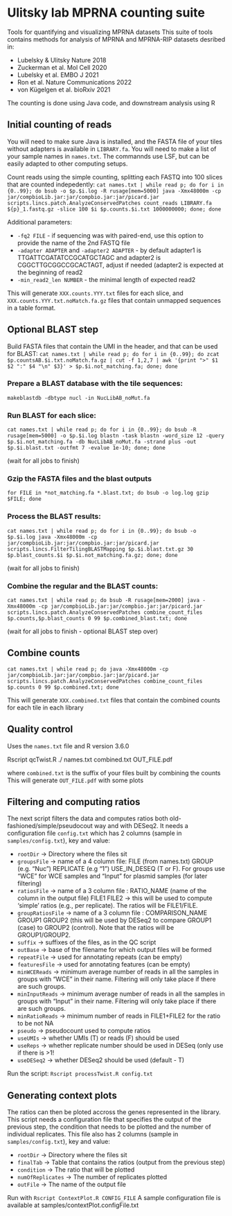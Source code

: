 # Ulitsky lab MPRNA counting suite
Tools for quantifying and visualizing MPRNA datasets
This suite of tools contains methods for analysis of MPRNA and MPRNA-RIP datasets desribed in:
* Lubelsky & Ulitsky Nature 2018
* Zuckerman et al. Mol Cell 2020
* Lubelsky et al. EMBO J 2021
* Ron et al. Nature Communications 2022
* von Kügelgen et al. bioRxiv 2021


The counting is done using Java code, and downstream analysis using R

## Initial counting of reads
You will need to make sure Java is installed, and the FASTA file of your tiles without adapters is available in `LIBRARY.fa`. You will need to make a list of your sample names in `names.txt`. The commannds use LSF, but can be easily adapted to other computing setups.

Count reads using the simple counting, splitting each FASTQ into 100 slices that are counted indepedently:
```cat names.txt | while read p; do for i in {0..99}; do bsub -o $p.$i.log -R rusage[mem=5000] java -Xmx48000m -cp jar/compbioLib.jar:jar/compbio.jar:jar/picard.jar scripts.lincs.patch.AnalyzeConservedPatches count_reads LIBRARY.fa ${p}_1.fastq.gz -slice 100 $i $p.counts.$i.txt 1000000000; done; done```

Additional parameters:
* `-fq2 FILE` - if sequencing was with paired-end, use this option to provide the name of the 2nd FASTQ file
* `-adapter ADAPTER` and `-adapter2 ADAPTER` - by default adapter1 is TTGATTCGATATCCGCATGCTAGC and adapter2 is CGGCTTGCGGCCGCACTAGT, adjust if needed (adapter2 is expected at the beginning of read2
* `-min_read2_len NUMBER` - the minimal length of expected read2

This will generate `XXX.counts.YYY.txt` files for each slice, and `XXX.counts.YYY.txt.noMatch.fa.gz` files that contain unmapped sequences in a table format. 

##  Optional BLAST step 
Build FASTA files that contain the UMI in the header, and that can be used for BLAST:
```cat names.txt | while read p; do for i in {0..99}; do zcat $p.countsAB.$i.txt.noMatch.fa.gz | cut -f 1,2,7 | awk '{print ">" $1 $2 ":" $4 "\n" $3}' > $p.$i.not_matching.fa; done; done```

### Prepare a BLAST database with the tile sequences:
```makeblastdb -dbtype nucl -in NucLibAB_noMut.fa```

### Run BLAST for each slice:
```cat names.txt | while read p; do for i in {0..99}; do bsub -R rusage[mem=5000] -o $p.$i.log blastn -task blastn -word_size 12 -query $p.$i.not_matching.fa -db NucLibAB_noMut.fa -strand plus -out $p.$i.blast.txt -outfmt 7 -evalue 1e-10; done; done```

(wait for all jobs to finish)

### Gzip the FASTA files and the blast outputs
```for FILE in *not_matching.fa *.blast.txt; do bsub -o log.log gzip $FILE; done```

### Process the BLAST results:
```cat names.txt | while read p; do for i in {0..99}; do bsub -o $p.$i.log java -Xmx48000m -cp jar/compbioLib.jar:jar/compbio.jar:jar/picard.jar scripts.lincs.FilterTilingBLASTMapping $p.$i.blast.txt.gz 30 $p.blast_counts.$i $p.$i.not_matching.fa.gz; done; done```

(wait for all jobs to finish)

### Combine the regular and the BLAST counts:
```cat names.txt | while read p; do bsub -R rusage[mem=2000] java -Xmx48000m -cp jar/compbioLib.jar:jar/compbio.jar:jar/picard.jar scripts.lincs.patch.AnalyzeConservedPatches combine_count_files $p.counts,$p.blast_counts 0 99 $p.combined_blast.txt; done```

(wait for all jobs to finish - optional BLAST step over)

## Combine counts

```cat names.txt | while read p; do java -Xmx48000m -cp jar/compbioLib.jar:jar/compbio.jar:jar/picard.jar scripts.lincs.patch.AnalyzeConservedPatches combine_count_files $p.counts 0 99 $p.combined.txt; done```

This will generate `XXX.combined.txt` files that contain the combined counts for each tile in each library

## Quality control
Uses the `names.txt` file and R version 3.6.0

Rscript qcTwist.R ./ names.txt combined.txt OUT_FILE.pdf 

where `combined.txt` is the suffix of your files built by combining the counts
This will generate `OUT_FILE.pdf` with some plots

## Filtering and computing ratios

The next script filters the data and computes ratios both old-fashioned/simple/pseudocout way and with DESeq2. It needs a configuration file `config.txt` which has 2 columns (sample in `samples/config.txt`), key and value:
* `rootDir` → Directory where the files sit
* `groupsFile` → name of a 4 column file: FILE (from names.txt) GROUP (e.g. “Nuc”) REPLICATE (e.g “1”) USE_IN_DESEQ (T or F). For groups use “WCE” for WCE samples and “Input” for plasmid samples (for later filtering)
* `ratiosFile` → name of a 3 column file : RATIO_NAME (name of the column in the output file) FILE1 FILE2 → this will be used to compute ‘simple’ ratios (e.g., per replicate). The ratios will be FILE1/FILE.
* `groupRatiosFile` → name of a 3 column file : COMPARISON_NAME GROUP1 GROUP2 (this will be used by DESeq2 to compare GROUP1 (case) to GROUP2 (control). Note that the ratios will be GROUP1/GROUP2.
* `suffix` → suffixes of the files, as in the QC script
* `outBase` → base of the filename for which output files will be formed
* `repeatFile` → used for annotating repeats (can be empty)
* `featuresFile` → used for annotating features (can be empty)
* `minWCEReads` → minimum average number of reads in all the samples in groups with “WCE” in their name. Filtering will only take place if there are such groups.
* `minInputReads` → minimum average number of reads in all the samples in groups with “Input” in their name. Filtering will only take place if there are such groups.
* `minRatioReads` → minimum number of reads in FILE1+FILE2 for the ratio to be not NA
* `pseudo` → pseudocount used to compute ratios
* `useUMIs` → whether UMIs (T) or reads (F) should be used
* `useReps` → whether replicate number should be used in DESeq (only use if there is >1!
* `useDESeq2` → whether DESeq2 should be used (default - T)


Run the script:
```Rscript processTwist.R config.txt```

## Generating context plots

The ratios can then be ploted accross the genes represented in the library. This script needs a configuration file that specifies the output of the previous step, the condition that needs to be plotted and the number of individual replicates. This file also has 2 columns (sample in `samples/config.txt`), key and value:
* `rootDir` → Directory where the files sit
* `finalTab` → Table that contains the ratios (output from the previous step)
* `condition` → The ratio that will be plotted
* `numOfReplicates` → The number of replicates plotted
* `outFile` → The name of the output file

Run with `Rscript ContextPlot.R CONFIG_FILE`
A sample configuration file is available at samples/contextPlot.configFile.txt

